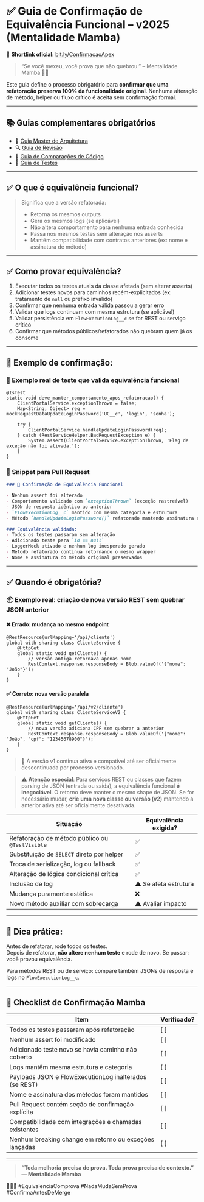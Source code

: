 # ✅ Guia de Confirmação de Equivalência Funcional – v2025 (Mentalidade Mamba)

📎 **Shortlink oficial:** [bit.ly/ConfirmacaoApex](https://bit.ly/ConfirmacaoApex)

> “Se você mexeu, você prova que não quebrou.” – Mentalidade Mamba 🧠🔥

Este guia define o processo obrigatório para **confirmar que uma refatoração preserva 100% da funcionalidade original**. Nenhuma alteração de método, helper ou fluxo crítico é aceita sem confirmação formal.

---

## 📚 Guias complementares obrigatórios

- 📘 [Guia Master de Arquitetura](https://bit.ly/GuiaApexMamba)
- 🔍 [Guia de Revisão](https://bit.ly/GuiaApexRevisao)
- 🔁 [Guia de Comparações de Código](https://bit.ly/ComparacaoApex)
- 🧪 [Guia de Testes](https://bit.ly/GuiaTestsApex)

---

## ✅ O que é equivalência funcional?

> Significa que a versão refatorada:
> - Retorna os mesmos outputs
> - Gera os mesmos logs (se aplicável)
> - Não altera comportamento para nenhuma entrada conhecida
> - Passa nos mesmos testes sem alteração nos asserts
> - Mantém compatibilidade com contratos anteriores (ex: nome e assinatura de método)

---

## ✅ Como provar equivalência?

1. Executar todos os testes atuais da classe afetada (sem alterar asserts)
2. Adicionar testes novos para caminhos recém-explicitados (ex: tratamento de `null` ou prefixo inválido)
3. Confirmar que nenhuma entrada válida passou a gerar erro
4. Validar que logs continuam com mesma estrutura (se aplicável)
5. Validar persistência em `FlowExecutionLog__c` se for REST ou serviço crítico
6. Confirmar que métodos públicos/refatorados não quebram quem já os consome

---

## 🧪 Exemplo de confirmação:

### 🔬 Exemplo real de teste que valida equivalência funcional
```apex
@IsTest
static void deve_manter_comportamento_apos_refatoracao() {
    ClientPortalService.exceptionThrown = false;
    Map<String, Object> req = mockRequestDataUpdateLoginPassword('UC__c', 'login', 'senha');

    try {
        ClientPortalService.handleUpdateLoginPassword(req);
    } catch (RestServiceHelper.BadRequestException e) {
        System.assert(ClientPortalService.exceptionThrown, 'Flag de exceção não foi ativada.');
    }
}
```

### 📄 Snippet para Pull Request
```markdown
### 🧠 Confirmação de Equivalência Funcional

- Nenhum assert foi alterado
- Comportamento validado com `exceptionThrown` (exceção rastreável)
- JSON de resposta idêntico ao anterior
- `FlowExecutionLog__c` mantido com mesma categoria e estrutura
- Método `handleUpdateLoginPassword()` refatorado mantendo assinatura e retorno
```

```markdown
### Equivalência validada:
- Todos os testes passaram sem alteração
- Adicionado teste para `id == null`
- LoggerMock ativado e nenhum log inesperado gerado
- Método refatorado continua retornando o mesmo wrapper
- Nome e assinatura do método original preservados
```

---

## ✅ Quando é obrigatória?

### 📦 Exemplo real: criação de nova versão REST sem quebrar JSON anterior

#### ❌ Errado: mudança no mesmo endpoint
```apex
@RestResource(urlMapping='/api/cliente')
global with sharing class ClienteService {
    @HttpGet
    global static void getCliente() {
        // versão antiga retornava apenas nome
        RestContext.response.responseBody = Blob.valueOf('{"nome": "João"}');
    }
}
```

#### ✅ Correto: nova versão paralela
```apex
@RestResource(urlMapping='/api/v2/cliente')
global with sharing class ClienteServiceV2 {
    @HttpGet
    global static void getCliente() {
        // nova versão adiciona CPF sem quebrar a anterior
        RestContext.response.responseBody = Blob.valueOf('{"nome": "João", "cpf": "12345678900"}');
    }
}
```

> 📌 A versão v1 continua ativa e compatível até ser oficialmente descontinuada por processo versionado.

> ⚠️ **Atenção especial**: Para serviços REST ou classes que fazem parsing de JSON (entrada ou saída), a equivalência funcional **é inegociável**. O retorno deve manter o mesmo shape de JSON. Se for necessário mudar, **crie uma nova classe ou versão (v2)** mantendo a anterior ativa até ser oficialmente desativada.

| Situação                                        | Equivalência exigida? |
| ----------------------------------------------- | --------------------- |
| Refatoração de método público ou `@TestVisible` | ✅                     |
| Substituição de `SELECT` direto por helper      | ✅                     |
| Troca de serialização, log ou fallback          | ✅                     |
| Alteração de lógica condicional crítica         | ✅                     |
| Inclusão de log                                 | ⚠️ Se afeta estrutura |
| Mudança puramente estética                      | ❌                     |
| Novo método auxiliar com sobrecarga             | ⚠️ Avaliar impacto    |

---

## 📌 Dica prática:

Antes de refatorar, rode todos os testes.  
Depois de refatorar, **não altere nenhum teste** e rode de novo. Se passar: você provou equivalência.

Para métodos REST ou de serviço: compare também JSONs de resposta e logs no `FlowExecutionLog__c`.

---

## 🧠 Checklist de Confirmação Mamba

| Item                                                        | Verificado? |
|-------------------------------------------------------------|-------------|
| Todos os testes passaram após refatoração                   | [ ]         |
| Nenhum assert foi modificado                                | [ ]         |
| Adicionado teste novo se havia caminho não coberto          | [ ]         |
| Logs mantêm mesma estrutura e categoria                     | [ ]         |
| Payloads JSON e FlowExecutionLog inalterados (se REST)      | [ ]         |
| Nome e assinatura dos métodos foram mantidos                | [ ]         |
| Pull Request contém seção de confirmação explícita          | [ ]         |
| Compatibilidade com integrações e chamadas existentes        | [ ]         |
| Nenhum breaking change em retorno ou exceções lançadas      | [ ]         |

---

> **“Toda melhoria precisa de prova. Toda prova precisa de contexto.” — Mentalidade Mamba**

🧠🧱🧪 #EquivalenciaComprova #NadaMudaSemProva #ConfirmaAntesDeMerge

